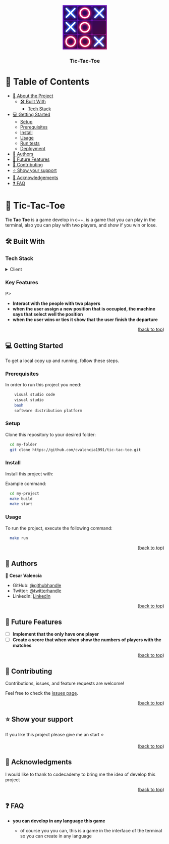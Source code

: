<div align="center">

  <img src="./tictactoe.png" alt="logo" width="140"  height="auto" />
  <br/>

  <h3><b>Tic-Tac-Toe</b></h3>

</div>


# 📗 Table of Contents

- [📖 About the Project](#about-project)
  - [🛠 Built With](#built-with)
    - [Tech Stack](#tech-stack)
- [💻 Getting Started](#getting-started)
  - [Setup](#setup)
  - [Prerequisites](#prerequisites)
  - [Install](#install)
  - [Usage](#usage)
  - [Run tests](#run-tests)
  - [Deployment](#triangular_flag_on_post-deployment)
- [👥 Authors](#authors)
- [🔭 Future Features](#future-features)
- [🤝 Contributing](#contributing)
- [⭐️ Show your support](#support)
- [🙏 Acknowledgements](#acknowledgements)
- [❓ FAQ](#faq)

# 📖 Tic-Tac-Toe <a name="about-project"></a>

**Tic Tac Toe** is a game develop in c++, is a game that you can play in the terminal, also you can play with two players, and show if you win or lose.

## 🛠 Built With <a name="built-with"></a>

### Tech Stack <a name="tech-stack"></a>

<details>
  <summary>Client</summary>
  <ul>
    <li><a href="https://cplusplus.com/">c++</a></li>
  </ul>
</details>

### Key Features <a name="key-features"></a>


P> 
- **Interact with the people with two players**
- **when the user assign a new position that is occupied, the machine says that select well the position**
- **when the user wins or ties it show that the user finish the departure**

<p align="right">(<a href="#readme-top">back to top</a>)</p>

## 💻 Getting Started <a name="getting-started"></a>


To get a local copy up and running, follow these steps.

### Prerequisites

In order to run this project you need:


```sh
    visual studio code 
    visual studio 
    bash 
    software distribution platform 
```

### Setup

Clone this repository to your desired folder:


```sh
  cd my-folder
  git clone https://github.com/cvalencia1991/tic-tac-toe.git
```

### Install

Install this project with:

Example command:

```sh
  cd my-project
  make build 
  make start
```

### Usage

To run the project, execute the following command:


```sh
  make run
```

<p align="right">(<a href="#readme-top">back to top</a>)</p>


## 👥 Authors <a name="authors"></a>

👤 **Cesar Valencia**

- GitHub: [@githubhandle](https://github.com/cvalencia1991)
- Twitter: [@twitterhandle](https://www.linkedin.com/in/cesar-valencia-aguilar/)
- LinkedIn: [LinkedIn](https://www.linkedin.com/in/cesar-valencia-aguilar/)

<p align="right">(<a href="#readme-top">back to top</a>)</p>


## 🔭 Future Features <a name="future-features"></a>

- [ ] **Implement that the only have one player**
- [ ] **Create a score that when when show the numbers of players with the matches**

<p align="right">(<a href="#readme-top">back to top</a>)</p>


## 🤝 Contributing <a name="contributing"></a>

Contributions, issues, and feature requests are welcome!

Feel free to check the [issues page](https://github.com/cvalencia1991/tic-tac-toe/issues).

<p align="right">(<a href="#readme-top">back to top</a>)</p>


## ⭐️ Show your support <a name="support"></a>

If you like this project please give me an start ⭐️ 

<p align="right">(<a href="#readme-top">back to top</a>)</p>

## 🙏 Acknowledgments <a name="acknowledgements"></a>

I would like to thank to codecademy to bring me the idea of develop this project

<p align="right">(<a href="#readme-top">back to top</a>)</p>

## ❓ FAQ <a name="faq"></a>

- **you can develop in any language this game**

  - of course you you can, this is a game in the interface of the terminal so you can create in any language 
